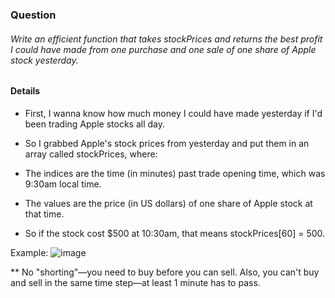 ### Question

###### Write an efficient function that takes stockPrices and returns the best profit I could have made from one purchase and one sale of one share of Apple stock yesterday.

#### Details

- First, I wanna know how much money I could have made yesterday if I'd been trading Apple stocks all day.

- So I grabbed Apple's stock prices from yesterday and put them in an array called stockPrices, where:

- The indices are the time (in minutes) past trade opening time, which was 9:30am local time.

- The values are the price (in US dollars) of one share of Apple stock at that time.

- So if the stock cost $500 at 10:30am, that means stockPrices[60] = 500.

Example:
![image](https://user-images.githubusercontent.com/35910428/48093143-d3a1b100-e1cb-11e8-8909-fbd771631a55.png)

\*\* No "shorting"—you need to buy before you can sell. Also, you can't buy and sell in the same time step—at least 1 minute has to pass.

